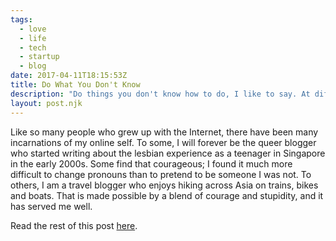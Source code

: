 ```yaml
---
tags:
  - love
  - life
  - tech
  - startup
  - blog
date: 2017-04-11T18:15:53Z
title: Do What You Don't Know
description: "Do things you don't know how to do, I like to say. At different points in life, I have had the privilege of doing just that."
layout: post.njk
---
```


Like so many people who grew up with the Internet, there have been many incarnations of my online self. To some, I will forever be the queer blogger who started writing about the lesbian experience as a teenager in Singapore in the early 2000s. Some find that courageous; I found it much more difficult to change pronouns than to pretend to be someone I was not. To others, I am a travel blogger who enjoys hiking across Asia on trains, bikes and boats. That is made possible by a blend of courage and stupidity, and it has served me well.

Read the rest of this post [here](http://www.hnworth.com/article/2017/04/07/stories-of-courage-adrianna-tan/).
